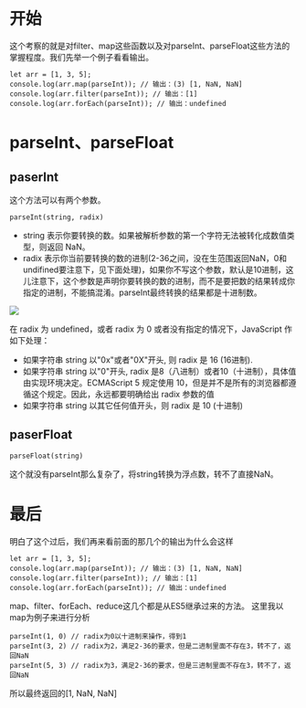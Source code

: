 # 开始
这个考察的就是对filter、map这些函数以及对parseInt、parseFloat这些方法的掌握程度。我们先举一个例子看看输出。

```
let arr = [1, 3, 5];
console.log(arr.map(parseInt)); // 输出：(3) [1, NaN, NaN]
console.log(arr.filter(parseInt)); // 输出：[1]
console.log(arr.forEach(parseInt)); // 输出：undefined
```

# parseInt、parseFloat

## paserInt
这个方法可以有两个参数。
```
parseInt(string, radix)
```
- string 表示你要转换的数。如果被解析参数的第一个字符无法被转化成数值类型，则返回 NaN。
- radix 表示你当前要转换的数的进制(2-36之间，没在生范围返回NaN，0和undifined要注意下，见下面处理)，如果你不写这个参数，默认是10进制，这儿注意下，这个参数是声明你要转换的数的进制，而不是要把数的结果转成你指定的进制，不能搞混淆。parseInt最终转换的结果都是十进制数。

![](https://imgkr.cn-bj.ufileos.com/3cb99c16-659c-4ae3-96d9-d62e646a23f3.png)

在 radix 为 undefined，或者 radix 为 0 或者没有指定的情况下，JavaScript 作如下处理：

- 如果字符串 string 以"0x"或者"0X"开头, 则 radix 是 16 (16进制).
- 如果字符串 string 以"0"开头, radix 是8（八进制）或者10（十进制），具体值由实现环境决定。ECMAScript 5 规定使用 10，但是并不是所有的浏览器都遵循这个规定。因此，永远都要明确给出 radix 参数的值
- 如果字符串 string 以其它任何值开头，则 radix 是 10 (十进制)

## paserFloat
```
parseFloat(string)
```

这个就没有parseInt那么复杂了，将string转换为浮点数，转不了直接NaN。

# 最后
明白了这个过后，我们再来看前面的那几个的输出为什么会这样
```
let arr = [1, 3, 5];
console.log(arr.map(parseInt)); // 输出：(3) [1, NaN, NaN]
console.log(arr.filter(parseInt)); // 输出：[1]
console.log(arr.forEach(parseInt)); // 输出：undefined
```
map、filter、forEach、reduce这几个都是从ES5继承过来的方法。
这里我以map为例子来进行分析
```
parseInt(1, 0) // radix为0以十进制来操作，得到1
parseInt(3, 2) // radix为2，满足2-36的要求，但是二进制里面不存在3，转不了，返回NaN
parseInt(5, 3) // radix为3，满足2-36的要求，但是三进制里面不存在3，转不了，返回NaN
```
所以最终返回的[1, NaN, NaN]

